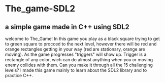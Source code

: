 # The_game-SDL2
## a simple game made in C++ using SDL2
welcome to The_Game! In this game you play as a black square trying to get to green square to procced to the next level, however there will be red and orange rectangles getting in your way (red are stationary, orange are moving). As the game progresses "triggers" will show up. Trigger is a rectangle of any color, wich can do almost anything when you or moving enemy collides with them. Can you make it through all the 15 challenging levels?
  I made this game mainly to learn about the SDL2 library and to practice C++.
